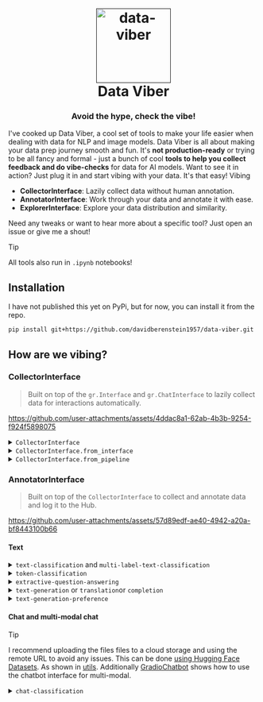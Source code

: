 <h1 align="center">
  <a href=""><img src="https://cdn-icons-png.flaticon.com/512/2091/2091395.png" alt="data-viber" width="150"></a>
  <br>
  Data Viber
  <br>
</h1>

<h3 align="center">Avoid the hype, check the vibe!</h2>

I've cooked up Data Viber, a cool set of tools to make your life easier when dealing with data for NLP and image models. Data Viber is all about making your data prep journey smooth and fun. It's **not production-ready** or trying to be all fancy and formal - just a bunch of cool **tools to help you collect feedback and do vibe-checks** for data for AI models. Want to see it in action? Just plug it in and start vibing with your data. It's that easy! Vibing

- **CollectorInterface**: Lazily collect data without human annotation.
- **AnnotatorInterface**: Work through your data and annotate it with ease.
- **ExplorerInterface**: Explore your data distribution and similarity.

Need any tweaks or want to hear more about a specific tool? Just open an issue or give me a shout!

> [!TIP]
> All tools also run in `.ipynb` notebooks!

## Installation

I have not published this yet on PyPi, but for now, you can install it from the repo.

```bash
pip install git+https://github.com/davidberenstein1957/data-viber.git
```

## How are we vibing?

### CollectorInterface

> Built on top of the `gr.Interface` and `gr.ChatInterface` to lazily collect data for interactions automatically.

<https://github.com/user-attachments/assets/4ddac8a1-62ab-4b3b-9254-f924f5898075>

<details>
<summary><code>CollectorInterface</code></summary>

```python
import gradio as gr
from data_viber import CollectorInterface

def calculator(num1, operation, num2):
    if operation == "add":
        return num1 + num2
    elif operation == "subtract":
        return num1 - num2
    elif operation == "multiply":
        return num1 * num2
    elif operation == "divide":
        return num1 / num2

inputs = ["number", gr.Radio(["add", "subtract", "multiply", "divide"]), "number"]
outputs = "number"

interface = CollectorInterface(
    fn=calculator,
    inputs=inputs,
    outputs=outputs,
    dataset_name="<my_hf_org>/<my_dataset>"
)
interface.launch()
```

</details>

<details>
<summary><code>CollectorInterface.from_interface</code></summary>

```python
interface = gr.Interface(
    fn=calculator,
    inputs=inputs,
    outputs=outputs
)
interface = CollectorInterface.from_interface(
   interface=interface,
   dataset_name="<my_hf_org>/<my_dataset>"
)
interface.launch()
```

</details>

<details>
<summary><code>CollectorInterface.from_pipeline</code></summary>

```python
from transformers import pipeline
from data_viber import CollectorInterface

pipeline = pipeline("text-classification", model="mrm8488/bert-tiny-finetuned-sms-spam-detection")
interface = CollectorInterface.from_pipeline(
    pipeline=pipeline,
    dataset_name="<my_hf_org>/<my_dataset>"
)
interface.launch()
```

</details>

### AnnotatorInterface

> Built on top of the `CollectorInterface` to collect and annotate data and log it to the Hub.

<https://github.com/user-attachments/assets/57d89edf-ae40-4942-a20a-bf8443100b66>

#### Text

<details>
<summary><code>text-classification</code> and <code>multi-label-text-classification</code></summary>

```python
from data_viber import AnnotatorInterFace

texts = [
    "Anthony Bourdain was an amazing chef!",
    "Anthony Bourdain was a terrible tv persona!"
]
labels = ["positive", "negative"]

interface = AnnotatorInterFace.for_text_classification(
    texts=texts,
    labels=labels,
    dataset_name=None, # "<my_hf_org>/<my_dataset>" if you want to log to the hub
    multi_label=False # True if you have multi-label data
)
interface.launch()
```

</details>

<details>
<summary><code>token-classification</code></summary>

```python
from data_viber import AnnotatorInterFace

texts = ["Anthony Bourdain was an amazing chef in New York."]
labels = ["NAME", "LOC"]

interface = AnnotatorInterFace.for_token_classification(
    texts=texts,
    labels=labels,
    dataset_name=None # "<my_hf_org>/<my_dataset>" if you want to log to the hub
)
interface.launch()
```

</details>

<details>
<summary><code>extractive-question-answering</code></summary>

```python
from data_viber import AnnotatorInterFace

questions = ["Where was Anthony Bourdain located?"]
contexts = ["Anthony Bourdain was an amazing chef in New York."]

interface = AnnotatorInterFace.for_question_answering(
    questions=questions,
    contexts=contexts,
    dataset_name=None # "<my_hf_org>/<my_dataset>" if you want to log to the hub
)
interface.launch()
```

</details>

<details>
<summary><code>text-generation</code> or <code>translation</code>or <code>completion</code></summary>

```python
from data_viber import AnnotatorInterFace

prompts = ["Tell me something about Anthony Bourdain."]
completions = ["Anthony Michael Bourdain was an American celebrity chef, author, and travel documentarian."]

interface = AnnotatorInterFace.for_text_generation(
    prompts=prompts, # source
    completions=completions, # optional to show initial completion / target
    dataset_name=None # "<my_hf_org>/<my_dataset>" if you want to log to the hub
)

```

</details>

<details>
<summary><code>text-generation-preference</code></summary>

```python
from data_viber import AnnotatorInterFace

prompts = ["Tell me something about Anthony Bourdain."]
completions_a = ["Anthony Michael Bourdain was an American celebrity chef, author, and travel documentarian."]
completions_b = ["Anthony Michael Bourdain was an cool guy that knew how to cook."]

interface = AnnotatorInterFace.for_text_generation(
    prompts=prompts,
    completions_a=completions_a,
    completions_b=completions_b,
    dataset_name=None # "<my_hf_org>/<my_dataset>" if you want to log to the hub
)
```

</details>

#### Chat and multi-modal chat

> [!TIP]
> I recommend uploading the files files to a cloud storage and using the remote URL to avoid any issues. This can be done [using Hugging Face Datasets](https://huggingface.co/docs/datasets/en/image_load#local-files). As shown in [utils](#utils). Additionally [GradioChatbot](https://www.gradio.app/docs/gradio/chatbot#behavior) shows how to use the chatbot interface for multi-modal.

<details>
<summary><code>chat-classification</code></summary>

```python
from data_viber import AnnotatorInterFace

prompts = [
    [
        {
            "role": "user",
            "content": "Tell me something about Anthony Bourdain."
        },
        {
            "role": "assistant",
            "content": "Anthony Michael Bourdain was an American celebrity chef, author, and travel documentarian."
        }
    ]
]

interface = AnnotatorInterFace.for_chat_classification(
    prompts=prompts,
    labels=["toxic", "non-toxic"],
    dataset_name=None # "<my_hf_org>/<my_dataset>" if you want to log to the hub
)
interface.launch()
```

<details>
<summary><code>chat-generation</code></summary>

```python
from data_viber import AnnotatorInterFace

prompts = [
    [
        {
            "role": "user",
            "content": "Tell me something about Anthony Bourdain."
        }
    ]
]

interface = AnnotatorInterFace.for_chat_generation(
    prompts=prompts,
    dataset_name=None # "<my_hf_org>/<my_dataset>" if you want to log to the hub
)
interface.launch()
```

</details>

<details>
<summary><code>chat-generation-preference</code></summary>

```python
from data_viber import AnnotatorInterFace

prompts = [
    [
        {
            "role": "user",
            "text": "Tell me something about Anthony Bourdain."
        }
    ]
]
completions_a = [
    "Anthony Michael Bourdain was an American celebrity chef, author, and travel documentarian.",
]
completions_b = [
    "Anthony Michael Bourdain was an cool guy that knew how to cook."
]

interface = AnnotatorInterFace.for_chat_generation_preference(
    prompts=prompts,
    completions_a=completions_a,
    completions_b=completions_b,
    dataset_name=None # "<my_hf_org>/<my_dataset>" if you want to log to the hub
)
interface.launch()
```

</details>

Annotate data for `chat-generation-message-classification`. [WIP]

#### Image and multi-modal

> [!TIP]
> I recommend uploading the files files to a cloud storage and using the remote URL to avoid any issues. This can be done [using Hugging Face Datasets](https://huggingface.co/docs/datasets/en/image_load#local-files). As shown in [utils](#utils).

<details>
<summary><code>image-classification</code> and <code>multi-label-text-classification</code></summary>

```python
from data_viber import AnnotatorInterFace

images = [
    "https://upload.wikimedia.org/wikipedia/commons/thumb/a/a5/Anthony_Bourdain_Peabody_2014b.jpg/440px-Anthony_Bourdain_Peabody_2014b.jpg",
    "https://upload.wikimedia.org/wikipedia/commons/8/85/David_Chang_David_Shankbone_2010.jpg"
]
labels = ["anthony-bourdain", "not-anthony-bourdain"]

interface = AnnotatorInterFace.for_image_classification(
    images=images,
    labels=labels,
    dataset_name=None # "<my_hf_org>/<my_dataset>" if you want to log to the hub
)
interface.launch()
```

</details>

<details>
<summary><code>image-description</code></summary>

```python
from data_viber import AnnotatorInterFace

images = [
    "https://upload.wikimedia.org/wikipedia/commons/thumb/a/a5/Anthony_Bourdain_Peabody_2014b.jpg/440px-Anthony_Bourdain_Peabody_2014b.jpg",
    "https://upload.wikimedia.org/wikipedia/commons/8/85/David_Chang_David_Shankbone_2010.jpg"
]
description = ["Anthony Bourdain laughing", "David Chang wearing a suit"]

interface = AnnotatorInterFace.for_image_description(
    images=images,
    descriptions=descriptions, # optional to show initial descriptions
    dataset_name=None # "<my_hf_org>/<my_dataset>" if you want to log to the hub
)
interface.launch()
```
</details>

<details>
<summary><code>image-question-answering</code> or <code>visual-question-asnwering</code></summary>

```python
from data_viber import AnnotatorInterFace

images = [
    "https://upload.wikimedia.org/wikipedia/commons/thumb/a/a5/Anthony_Bourdain_Peabody_2014b.jpg/440px-Anthony_Bourdain_Peabody_2014b.jpg",
    "https://upload.wikimedia.org/wikipedia/commons/8/85/David_Chang_David_Shankbone_2010.jpg"
]
questions = ["Who is this?", "What is he wearing?"]
answers = ["Anthony Bourdain", "a suit"]

interface = AnnotatorInterFace.for_image_question_answering(
    images=images,
    questions=questions, # optional to show initial questions
    answers=answers, # optional to show initial answers
    dataset_name=None # "<my_hf_org>/<my_dataset>" if you want to log to the hub
)
interface.launch()
```

</details>

<details>
<summary><code>image-generation-preference</code></summary>

```python
from data_viber import AnnotatorInterFace

prompts = [
    "Anthony Bourdain laughing",
    "David Chang wearing a suit"
]

images_a = [
    "https://upload.wikimedia.org/wikipedia/commons/8/85/David_Chang_David_Shankbone_2010.jpg",
    "https://upload.wikimedia.org/wikipedia/commons/thumb/a/a5/Anthony_Bourdain_Peabody_2014b.jpg/440px-Anthony_Bourdain_Peabody_2014b.jpg",
]

images_b = [
    "https://upload.wikimedia.org/wikipedia/commons/thumb/a/a5/Anthony_Bourdain_Peabody_2014b.jpg/440px-Anthony_Bourdain_Peabody_2014b.jpg",
    "https://upload.wikimedia.org/wikipedia/commons/8/85/David_Chang_David_Shankbone_2010.jpg"
]

interface = AnnotatorInterFace.for_image_generation_preference(
    prompts=prompts,
    completions_a=images_a,
    completions_b=images_b,
    dataset_name=None # "<my_hf_org>/<my_dataset>" if you want to log to the hub
)
interface.launch()
```


### ExplorerInterface

> Built on top of the `gr.ScatterPlot`, `gr.DataFrame`, `umap-learn`, and `sentence-transformers` to understand the data distribution and similarity.

<img width="1090" alt="image" src="https://github.com/user-attachments/assets/bf189482-8eab-40f9-aee1-671f3dfa4ef4">

<details>
<summary><code>for_text_visualization</code></summary>

```python
from data_viber import ExplorerInterface
import pandas as pd

df = pd.DataFrame({
    'text': [
        "The quick brown fox jumps over the lazy dog.",
        "The quick brown fox jumps over the lazy dog.",
        "A journey of a thousand miles begins with a single step.",
        "To be or not to be, that is the question."
    ],
    'category': ['A', 'A', 'B', 'C'],
    'length': [44, 44, 36, 35],
    'score': [10, 20, 30, 40]  # This column will size the points
})

interface = ExplorerInterface.for_text_visualization(
    df,
    text_column='text',
    additional_columns=['category', 'length'],
    label_column='category',
    score_column='score'
)
interface.launch()
```

</details>

### Utils

<details>
<summary>shuffle inputs in the same order</summary>

When working with multiple inputs, you might want to shuffle them in the same order.

```python
def shuffle_lists(*lists):
    if not lists:
        return []

    # Get the length of the first list
    length = len(lists[0])

    # Check if all lists have the same length
    if not all(len(lst) == length for lst in lists):
        raise ValueError("All input lists must have the same length")

    # Create a list of indices and shuffle it
    indices = list(range(length))
    random.shuffle(indices)

    # Reorder each list based on the shuffled indices
    return [
        [lst[i] for i in indices]
        for lst in lists
    ]
```

</details>

<details>
<summary>random swap to randomize completions</summary>

When working with multiple completions, you might want to swap out the completions at the same index, where each completion index x is swapped with a random completion at the same index. This is useful for preference learning.

```python
def swap_completions(*lists):
    # Assuming all lists are of the same length
    length = len(lists[0])

    # Check if all lists have the same length
    if not all(len(lst) == length for lst in lists):
        raise ValueError("All input lists must have the same length")

    # Convert the input lists (which are tuples) to a list of lists
    lists = [list(lst) for lst in lists]

    # Iterate over each index
    for i in range(length):
        # Get the elements at index i from all lists
        elements = [lst[i] for lst in lists]

        # Randomly shuffle the elements
        random.shuffle(elements)

        # Assign the shuffled elements back to the lists
        for j, lst in enumerate(lists):
            lst[i] = elements[j]

    return lists
```

</details>

<details>
<summary>Load remote image URLs from Hugging Face Hub</summary>

When working with images, you might want to load remote URLs from the Hugging Face Hub.

```python
from datasets import Dataset, Image, load_dataset

dataset = load_dataset(
    "my_hf_org/my_image_dataset"
).cast_column("my_image_column", Image(decode=False))
dataset[0]["my_image_column"]
# {'bytes': None, 'path': 'path_to_image.jpg'}
```

</details>

## Contribute and development setup

First, [install PDM](https://pdm-project.org/latest/#installation).

Then, install the environment, this will automatically create a `.venv` virtual env and install the dev environment.

```bash
pdm install
```

Lastly, run pre-commit for formatting on commit.

```bash
pre-commit install
```

Follow this [guide on making first contributions](https://github.com/firstcontributions/first-contributions?tab=readme-ov-file#first-contributions).

### TODOs and ideas

#### CollectorInterface

- collect data from a gr.ChatInterface

#### AnnotatorInterface

- add buttons to sort on embeddings similarity and sort on random
- models to the loop (potentially using from_pipeline = interactive)
- counters for the number of annotations
- data state based on csv or remote dataset (not redo on restart)
- show input-data and output-data in the interface
- import data from the hub with oauth
- import data from excel/csv with oauth

#### ExplorerInterface

- add onnx embedding support (https://www.philschmid.de/optimize-sentence-transformers)
- add image support
- labeller support based on [lasso selection ](https://matplotlib.org/stable/gallery/widgets/lasso_selector_demo_sgskip.html)

## References

### Logo

<a href="https://www.flaticon.com/free-icons/keyboard" title="keyboard icons">Keyboard icons created by srip - Flaticon</a>

### Inspirations

- <https://huggingface.co/spaces/davidberenstein1957/llm-human-feedback-collector-chat-interface-dpo>
- <https://huggingface.co/spaces/davidberenstein1957/llm-human-feedback-collector-chat-interface-kto>
- <https://medium.com/@oxenai/collecting-data-from-human-feedback-for-generative-ai-ec9e20bf01b9>
- <https://hamel.dev/notes/llm/finetuning/04_data_cleaning.html>
